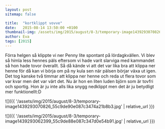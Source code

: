 ```yaml
---
layout: post
sitemap: false

title:  "kortklippt vovve"
date:   2015-08-14 13:50:00 +0100
thumbnail-img: /assets/img/2015/august/8-3/temporary-image1439293070826_55c9de90e087c3474a21b8b3.jpg
author: Eva
tags: [2015]
---
```


Förra helgen så klippte vi ner Penny lite spontant på lördagkvällen. Vi blev så himla less hennes päls eftersom vi hade varit slarviga med kammandet så hon hade tovor överallt. Så då kände vi att det var lika bra att klippa ner henne för då kan vi börja om på ny kula sen när pälsen börjar växa ut igen. Det tog kanske två timmar att klippa ner henne och reda ut flera tovor som var kvar men det var värt det. Nu är hon en liten luden björn som är tovfri och sportig. Hon är ju inte alls lika snygg nedklippt men det är ju betydligt mer funktionellt:D

![]({{ '/assets/img/2015/august/8-3/temporary-image1439293070826_55c9de90e087c3474a21b8b3.jpg'  | relative_url }})

![]({{ '/assets/img/2015/august/8-3/temporary-image1439293062399_55c9de88e087c347d0e54b91.jpg'  | relative_url }})

